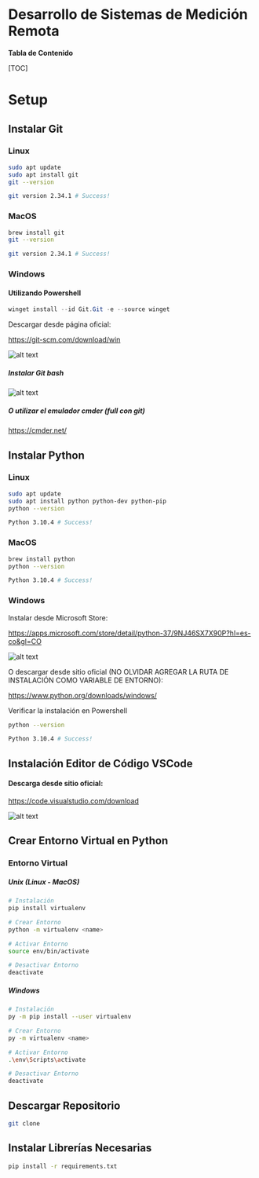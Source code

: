 # Desarrollo de Sistemas de Medición Remota

**Tabla de Contenido**

[TOC]

# Setup

## Instalar Git

### Linux
```bash
sudo apt update
sudo apt install git
git --version

git version 2.34.1 # Success!
```

### MacOS
```bash
brew install git
git --version

git version 2.34.1 # Success!
```

### Windows
#### Utilizando Powershell
```powershell
winget install --id Git.Git -e --source winget
```
Descargar desde página oficial: 

https://git-scm.com/download/win

![alt text](https://raw.githubusercontent.com/DovanSB/tutorial-campus-verde/main/images/download-git.png)

##### Instalar Git bash

![alt text](./images/git-bash.png)

##### O utilizar el emulador cmder (full con git)

https://cmder.net/


## Instalar Python

### Linux
```bash
sudo apt update
sudo apt install python python-dev python-pip
python --version

Python 3.10.4 # Success!
```
### MacOS
```bash
brew install python
python --version

Python 3.10.4 # Success!
```

### Windows
Instalar desde Microsoft Store:

https://apps.microsoft.com/store/detail/python-37/9NJ46SX7X90P?hl=es-co&gl=CO

![alt text](./images/download-python.png)

O descargar desde sitio oficial (NO OLVIDAR AGREGAR LA RUTA DE INSTALACIÓN COMO VARIABLE DE ENTORNO):

https://www.python.org/downloads/windows/

Verificar la instalación en Powershell
```bash
python --version

Python 3.10.4 # Success!
```

## Instalación Editor de Código VSCode

#### Descarga desde sitio oficial:

https://code.visualstudio.com/download

![alt text](./images/download-vscode.png)

## Crear Entorno Virtual en Python

### Entorno Virtual

##### Unix (Linux - MacOS)
```bash
# Instalación
pip install virtualenv

# Crear Entorno
python -m virtualenv <name>

# Activar Entorno
source env/bin/activate

# Desactivar Entorno
deactivate
```
##### Windows
```bash
# Instalación
py -m pip install --user virtualenv

# Crear Entorno
py -m virtualenv <name>

# Activar Entorno
.\env\Scripts\activate

# Desactivar Entorno
deactivate
```

## Descargar Repositorio
```bash
git clone 
```
## Instalar Librerías Necesarias
```bash
pip install -r requirements.txt 
```


